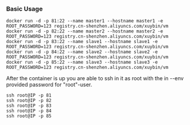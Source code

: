 ### Basic Usage
```
docker run -d -p 81:22 --name master1 --hostname master1 -e ROOT_PASSWORD=123 registry.cn-shenzhen.aliyuncs.com/xuybin/vm
docker run -d -p 82:22 --name master2 --hostname master2 -e ROOT_PASSWORD=123 registry.cn-shenzhen.aliyuncs.com/xuybin/vm
docker run -d -p 83:22 --name slave1 --hostname slave1 -e ROOT_PASSWORD=123 registry.cn-shenzhen.aliyuncs.com/xuybin/vm
docker run -d -p 84:22 --name slave2 --hostname slave2 -e ROOT_PASSWORD=123 registry.cn-shenzhen.aliyuncs.com/xuybin/vm
docker run -d -p 85:22 --name slave3 --hostname slave3 -e ROOT_PASSWORD=123 registry.cn-shenzhen.aliyuncs.com/xuybin/vm
```

After the container is up you are able to ssh in it as root with the in --env provided password for "root"-user.
```
ssh root@IP -p 81
ssh root@IP -p 82
ssh root@IP -p 83
ssh root@IP -p 84
ssh root@IP -p 85